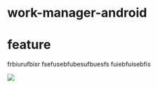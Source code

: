 # work-manager-android
<h1>feature</h1>
<p>frbiurufbisr fsefusebfubesufbuesfs fuiebfuisebfis</p>
<img src="https://user-images.githubusercontent.com/44154420/94247105-3f6f9d00-ff4f-11ea-9dbb-e446600d9dd3.PNG"/>
